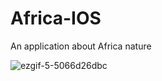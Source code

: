 # Africa-IOS
An application about Africa nature


![ezgif-5-5066d26dbc](https://github.com/SeyedMohammadAminAltolie-Dev/Africa-IOS/assets/33419682/2e85d187-4392-4aab-a8b5-2241a481614b)
